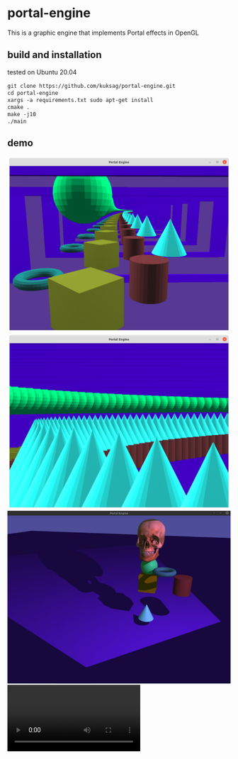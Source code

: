 # portal-engine

This is a graphic engine that implements Portal effects in OpenGL

## build and installation

tested on Ubuntu 20.04
```
git clone https://github.com/kuksag/portal-engine.git
cd portal-engine
xargs -a requirements.txt sudo apt-get install
cmake .
make -j10 
./main
```

## demo

![](/demo/img1.png)
![](/demo/img2.png)
![](/demo/img3.png)
![](/demo/gif.mp4)

